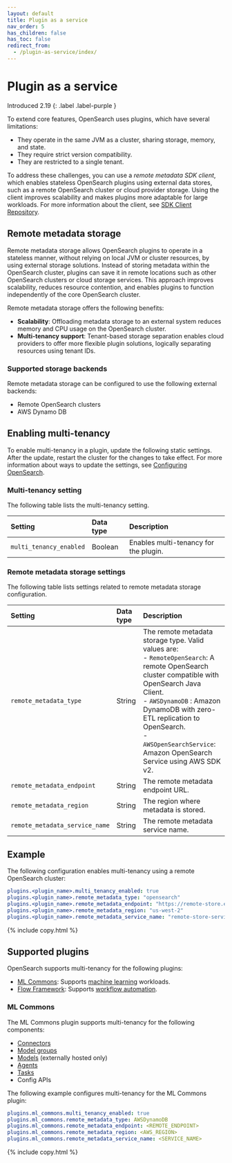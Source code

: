 ```yaml
---
layout: default
title: Plugin as a service
nav_order: 5
has_children: false
has_toc: false
redirect_from: 
  - /plugin-as-service/index/
---
```


# Plugin as a service 
Introduced 2.19
{: .label .label-purple }

To extend core features, OpenSearch uses plugins, which have several limitations:
- They operate in the same JVM as a cluster, sharing storage, memory, and state.
- They require strict version compatibility.
- They are restricted to a single tenant.

To address these challenges, you can use a _remote metadata SDK client_, which enables stateless OpenSearch plugins using external data stores, such as a remote OpenSearch cluster or cloud provider storage. Using the client improves scalability and makes plugins more adaptable for large workloads. For more information about the client, see [SDK Client Repository](https://github.com/opensearch-project/opensearch-remote-metadata-sdk).

## Remote metadata storage

Remote metadata storage allows OpenSearch plugins to operate in a stateless manner, without relying on local JVM or cluster resources, by using external storage solutions. Instead of storing metadata within the OpenSearch cluster, plugins can save it in remote locations such as other OpenSearch clusters or cloud storage services. This approach improves scalability, reduces resource contention, and enables plugins to function independently of the core OpenSearch cluster.  

Remote metadata storage offers the following benefits:

- **Scalability**: Offloading metadata storage to an external system reduces memory and CPU usage on the OpenSearch cluster.  
- **Multi-tenancy support**: Tenant-based storage separation enables cloud providers to offer more flexible plugin solutions, logically separating resources using tenant IDs. 

### Supported storage backends

Remote metadata storage can be configured to use the following external backends:

- Remote OpenSearch clusters
- AWS Dynamo DB

## Enabling multi-tenancy
 
To enable multi-tenancy in a plugin, update the following static settings. After the update, restart the cluster for the changes to take effect. For more information about ways to update the settings, see [Configuring OpenSearch]({{site.url}}{{site.baseurl}}/install-and-configure/configuring-opensearch/).

###  Multi-tenancy setting

The following table lists the multi-tenancy setting.

| Setting | Data type | Description |
|:---|:---|:---|
| `multi_tenancy_enabled` | Boolean | Enables multi-tenancy for the plugin. |

###  Remote metadata storage settings

The following table lists settings related to remote metadata storage configuration.

| Setting | Data type | Description |
|:---|:---|:---|
| `remote_metadata_type` | String | The remote metadata storage type. Valid values are: <br> - `RemoteOpenSearch`: A remote OpenSearch cluster compatible with OpenSearch Java Client. <br> - `AWSDynamoDB` : Amazon DynamoDB with zero-ETL replication to OpenSearch. <br> - `AWSOpenSearchService`: Amazon OpenSearch Service using AWS SDK v2. |
| `remote_metadata_endpoint` | String | The remote metadata endpoint URL. |
| `remote_metadata_region` | String | The region where metadata is stored. |
| `remote_metadata_service_name` | String | The remote metadata service name. |

## Example

The following configuration enables multi-tenancy using a remote OpenSearch cluster:

```yaml
plugins.<plugin_name>.multi_tenancy_enabled: true
plugins.<plugin_name>.remote_metadata_type: "opensearch"
plugins.<plugin_name>.remote_metadata_endpoint: "https://remote-store.example.com"
plugins.<plugin_name>.remote_metadata_region: "us-west-2"
plugins.<plugin_name>.remote_metadata_service_name: "remote-store-service"
```
{% include copy.html %}

## Supported plugins

OpenSearch supports multi-tenancy for the following plugins:

- [ML Commons](https://github.com/opensearch-project/ml-commons): Supports [machine learning]({{site.url}}{{site.baseurl}}/ml-commons-plugin/) workloads.
- [Flow Framework](https://github.com/opensearch-project/flow-framework/): Supports [workflow automation]({{site.url}}{{site.baseurl}}/automating-configurations/index/).

### ML Commons 

The ML Commons plugin supports multi-tenancy for the following components:

- [Connectors]({{site.url}}{{site.baseurl}}/ml-commons-plugin/remote-models/connectors/)
- [Model groups]({{site.url}}{{site.baseurl}}/ml-commons-plugin/model-access-control/#model-groups)
- [Models]({{site.url}}{{site.baseurl}}/ml-commons-plugin/integrating-ml-models/) (externally hosted only)
- [Agents]({{site.url}}{{site.baseurl}}/ml-commons-plugin/agents-tools/index/#agents)
- [Tasks]({{site.url}}{{site.baseurl}}/ml-commons-plugin/api/tasks-apis/index/)
- Config APIs

The following example configures multi-tenancy for the ML Commons plugin:

```yaml
plugins.ml_commons.multi_tenancy_enabled: true
plugins.ml_commons.remote_metadata_type: AWSDynamoDB
plugins.ml_commons.remote_metadata_endpoint: <REMOTE_ENDPOINT>
plugins.ml_commons.remote_metadata_region: <AWS_REGION>
plugins.ml_commons.remote_metadata_service_name: <SERVICE_NAME>
```
{% include copy.html %}
